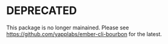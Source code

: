 # DEPRECATED

This package is no longer mainained. Please see <https://github.com/yapplabs/ember-cli-bourbon> for the latest.
